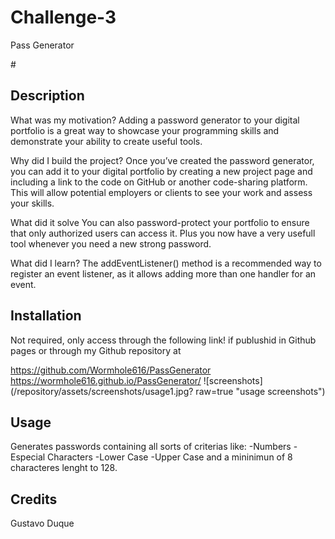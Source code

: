 # Challenge-3
Pass Generator

#<PPassword Generator Website>

## Description

What was my motivation?
   Adding a password generator to your digital portfolio is a great way to showcase your programming skills and demonstrate your ability to create useful tools.
    

Why did I build the project?
   Once you’ve created the password generator, you can add it to your digital portfolio by creating a new project page and including a link to the code on GitHub or another code-sharing platform. This will allow potential employers or clients to see your work and assess your skills.

What did it solve
    You can also password-protect your portfolio to ensure that only authorized users can access it. Plus you now have a very usefull tool whenever you need a new strong password.

What did I learn?
   The addEventListener() method is a recommended way to register an event listener, as it allows adding more than one handler for an event.



## Installation
Not required, only access through the following link!
if publushid in Github pages or through my Github repository at 

https://github.com/Wormhole616/PassGenerator
https://wormhole616.github.io/PassGenerator/
![screenshots] (/repository/assets/screenshots/usage1.jpg? raw=true "usage screenshots")



## Usage

Generates passwords containing all sorts of criterias like:
-Numbers
-Especial Characters
-Lower Case
-Upper Case
and a mininimun of 8 characteres lenght to 128.


## Credits

Gustavo Duque
